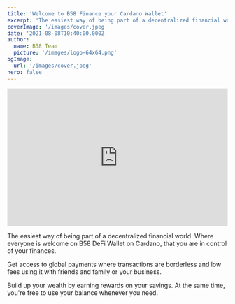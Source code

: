 ```yaml
---
title: 'Welcome to B58 Finance your Cardano Wallet'
excerpt: 'The easiest way of being part of a decentralized financial world. Where everyone is welcome on B58 DeFi Wallet on Cardano, that you are in control of your finances.'
coverImage: '/images/cover.jpeg'
date: '2021-08-08T10:40:00.000Z'
author:
  name: B58 Team
  picture: '/images/logo-64x64.png'
ogImage:
  url: '/images/cover.jpeg'
hero: false
---
```


<iframe width="100%" height="315" src="https://www.youtube.com/embed/tGHF0kdz0T8" title="YouTube video player" frameborder="0" allow="accelerometer; autoplay; clipboard-write; encrypted-media; gyroscope; picture-in-picture" allowfullscreen></iframe>

The easiest way of being part of a decentralized financial world. Where everyone is welcome on B58 DeFi Wallet on Cardano, that you are in control of your finances.

Get access to global payments where transactions are borderless and low fees using it with friends and family or your business.

Build up your wealth by earning rewards on your savings. At the same time, you're free to use your balance whenever you need.